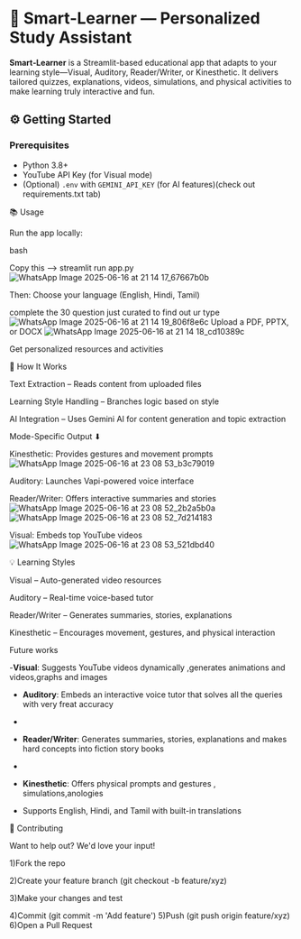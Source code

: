#                                                          🚀 Smart-Learner — Personalized Study Assistant
**Smart‑Learner** is a Streamlit-based educational app that adapts to your learning style—Visual, Auditory, Reader/Writer, or Kinesthetic. It delivers tailored quizzes, explanations, videos, simulations, and physical activities to make learning truly interactive and fun.

## ⚙️ Getting Started
### Prerequisites
- Python 3.8+  
- YouTube API Key (for Visual mode)  
- (Optional) `.env` with `GEMINI_API_KEY` (for AI features)(check out requirements.txt tab)


📚 Usage


Run the app locally:

bash


Copy this -->
streamlit run app.py
![WhatsApp Image 2025-06-16 at 21 14 17_67667b0b](https://github.com/user-attachments/assets/7fa0deff-c184-47bf-a6aa-fde5e8b7ef89)

Then:
Choose your language (English, Hindi, Tamil)



complete the 30 question just curated to find out ur type
![WhatsApp Image 2025-06-16 at 21 14 19_806f8e6c](https://github.com/user-attachments/assets/0a6ad989-3ebe-4d35-b6c8-60ca9a0a0065)
Upload a PDF, PPTX, or DOCX
![WhatsApp Image 2025-06-16 at 21 14 18_cd10389c](https://github.com/user-attachments/assets/0f7c99ca-2922-4694-ba85-42206a165095)

Get personalized resources and activities


🧩 How It Works


Text Extraction – Reads content from uploaded files


Learning Style Handling – Branches logic based on style


AI Integration – Uses Gemini AI for content generation and topic extraction


Mode-Specific Output  ⬇



Kinesthetic: Provides gestures and movement prompts
![WhatsApp Image 2025-06-16 at 23 08 53_b3c79019](https://github.com/user-attachments/assets/8f2518e7-ca10-48ad-aa21-4ed434119d6c)



Auditory: Launches Vapi-powered voice interface


Reader/Writer: Offers interactive summaries and stories
![WhatsApp Image 2025-06-16 at 23 08 52_2b2a5b0a](https://github.com/user-attachments/assets/fe9ddf99-5911-4d32-b343-af9efcd5d7b4)
![WhatsApp Image 2025-06-16 at 23 08 52_7d214183](https://github.com/user-attachments/assets/6fd5aa1a-d14a-4999-b802-36f04b80a29e)



Visual: Embeds top YouTube videos 
![WhatsApp Image 2025-06-16 at 23 08 53_521dbd40](https://github.com/user-attachments/assets/e4a7646a-7df5-45f9-9e99-eb093a27128f)



💡 Learning Styles


 Visual – Auto-generated video resources


Auditory – Real-time voice-based tutor


Reader/Writer – Generates summaries, stories, explanations


Kinesthetic – Encourages movement, gestures, and physical interaction



Future works


-**Visual**: Suggests YouTube videos dynamically ,generates animations and videos,graphs and images


- **Auditory**: Embeds an interactive voice tutor that solves all the queries with very freat accuracy

- 
- **Reader/Writer**: Generates summaries, stories, explanations  and makes hard concepts into fiction story books

- 
- **Kinesthetic**: Offers physical prompts and gestures , simulations,anologies 
- Supports English, Hindi, and Tamil with built-in translations


🤝 Contributing

Want to help out? We'd love your input!


1)Fork the repo

2)Create your feature branch (git checkout -b feature/xyz)


3)Make your changes and test


4)Commit (git commit -m 'Add feature')
5)Push (git push origin feature/xyz)
6)Open a Pull Request
